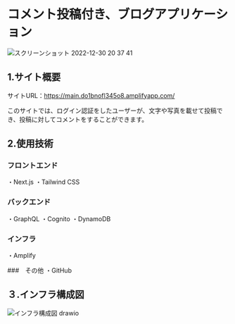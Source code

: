 # コメント投稿付き、ブログアプリケーション

![スクリーンショット 2022-12-30 20 37 41](https://user-images.githubusercontent.com/44152472/210066389-35be7221-b340-44f9-b5b7-49e25462858c.png)


## 1.サイト概要
サイトURL：https://main.do1bnofl345o8.amplifyapp.com/

このサイトでは、ログイン認証をしたユーザーが、文字や写真を載せて投稿でき、投稿に対してコメントをすることができます。


## 2.使用技術

### フロントエンド
・Next.js
・Tailwind CSS

### バックエンド
・GraphQL
・Cognito
・DynamoDB

### インフラ
・Amplify


###　その他
・GitHub

## ３.インフラ構成図
![インフラ構成図 drawio](https://user-images.githubusercontent.com/44152472/210078773-32855c6e-7f3b-4b9c-ab0e-d686c6a5d8fb.png)

